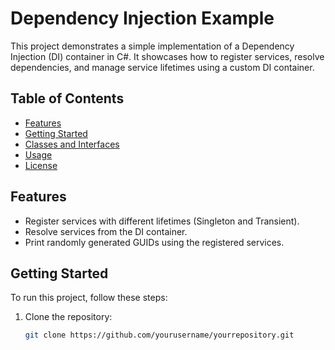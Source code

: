# Dependency Injection Example

This project demonstrates a simple implementation of a Dependency Injection (DI) container in C#. It showcases how to register services, resolve dependencies, and manage service lifetimes using a custom DI container.

## Table of Contents

- [Features](#features)
- [Getting Started](#getting-started)
- [Classes and Interfaces](#classes-and-interfaces)
- [Usage](#usage)
- [License](#license)

## Features

- Register services with different lifetimes (Singleton and Transient).
- Resolve services from the DI container.
- Print randomly generated GUIDs using the registered services.

## Getting Started

To run this project, follow these steps:

1. Clone the repository:

   ```bash
   git clone https://github.com/yourusername/yourrepository.git
